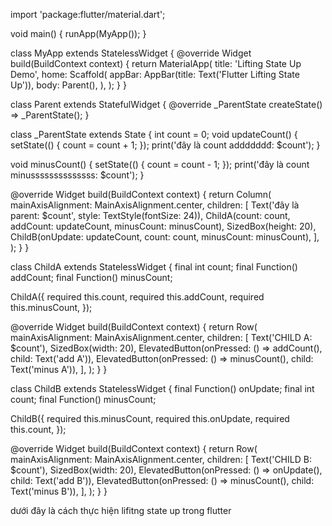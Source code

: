 import 'package:flutter/material.dart';

void main() {
runApp(MyApp());
}

class MyApp extends StatelessWidget {
@override
Widget build(BuildContext context) {
return MaterialApp(
title: 'Lifting State Up Demo',
home: Scaffold(
appBar: AppBar(title: Text('Flutter Lifting State Up')),
body: Parent(),
),
);
}
}

class Parent extends StatefulWidget {
@override
\_ParentState createState() => \_ParentState();
}

class \_ParentState extends State<Parent> {
int count = 0;
void updateCount() {
setState(() {
count = count + 1;
});
print('đây là count addddddđ: $count');
}

void minusCount() {
setState(() {
count = count - 1;
});
print('đây là count minussssssssssssss: $count');
}

@override
Widget build(BuildContext context) {
return Column(
mainAxisAlignment: MainAxisAlignment.center,
children: [
Text('đây là parent: $count', style: TextStyle(fontSize: 24)),
ChildA(count: count, addCount: updateCount, minusCount: minusCount),
SizedBox(height: 20),
ChildB(onUpdate: updateCount, count: count, minusCount: minusCount),
],
);
}
}

class ChildA extends StatelessWidget {
final int count;
final Function() addCount;
final Function() minusCount;

ChildA({
required this.count,
required this.addCount,
required this.minusCount,
});

@override
Widget build(BuildContext context) {
return Row(
mainAxisAlignment: MainAxisAlignment.center,
children: [
Text('CHILD A: $count'),
SizedBox(width: 20),
ElevatedButton(onPressed: () => addCount(), child: Text('add A')),
ElevatedButton(onPressed: () => minusCount(), child: Text('minus A')),
],
);
}
}

class ChildB extends StatelessWidget {
final Function() onUpdate;
final int count;
final Function() minusCount;

ChildB({
required this.minusCount,
required this.onUpdate,
required this.count,
});

@override
Widget build(BuildContext context) {
return Row(
mainAxisAlignment: MainAxisAlignment.center,
children: [
Text('CHILD B: $count'),
SizedBox(width: 20),
ElevatedButton(onPressed: () => onUpdate(), child: Text('add B')),
ElevatedButton(onPressed: () => minusCount(), child: Text('minus B')),
],
);
}
}

dưới đây là cách thực hiện lifitng state up trong flutter

